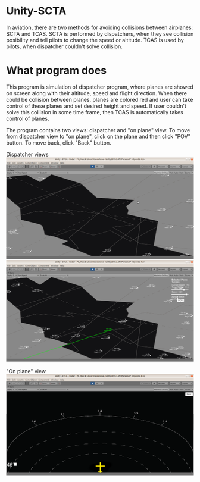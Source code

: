 # Unity-SCTA
In aviation, there are two methods for avoiding collisions between airplanes: SCTA and TCAS. SCTA is performed by dispatchers, when they see collision posibility and tell pilots to change the speed or altitude. TCAS is used by pilots, when dispatcher couldn't solve collision.

# What program does
This program is simulation of dispatcher program, where planes are showed on screen along with their altitude, speed and flight direction. When there could be collision between planes, planes are colored red and user can take control of these planes and set desired height and speed. If user couldn't solve this collision in some time frame, then TCAS is automatically takes control of planes.

The program contains two views: dispatcher and "on plane" view. To move from dispatcher view to "on plane", click on the plane and then click "POV" button. To move back, click "Back" button.

Dispatcher views
![Dispatcher first](https://raw.githubusercontent.com/ohmycthulhu/unity-scta/master/Screenshots/dispatcher-1.png)
![Dispatcher second](https://raw.githubusercontent.com/ohmycthulhu/unity-scta/master/Screenshots/dispatcher-2.png)


"On plane" view
![On plane view](https://raw.githubusercontent.com/ohmycthulhu/unity-scta/master/Screenshots/radar.png)
